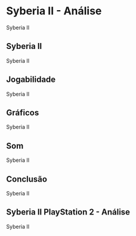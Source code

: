---
---

# Syberia II - Análise

Syberia II

## Syberia II

Syberia II

## Jogabilidade

Syberia II

## Gráficos

Syberia II

## Som

Syberia II

## Conclusão

Syberia II

## Syberia II PlayStation 2 - Análise

Syberia II
